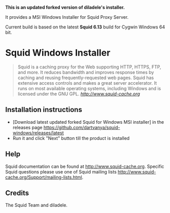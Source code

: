 **This is an updated forked version of diladele's installer.** 

It provides a MSI Windows Installer for Squid Proxy Server. 

Current build is based on the latest **Squid 6.13** build for Cygwin Windows 64 bit.


Squid Windows Installer
==============
> Squid is a caching proxy for the Web supporting HTTP, HTTPS, FTP, and more. It reduces bandwidth and improves response times by caching and reusing frequently-requested web pages. Squid has extensive access controls and makes a great server accelerator. It runs on most available operating systems, including Windows and is licensed under the GNU GPL.
> <cite> <http://www.squid-cache.org>

**Installation instructions**
-----------------------------
* [Download latest updated forked Squid for Windows MSI installer] in the releases page https://github.com/dartvanya/squid-windows/releases/latest
* Run it and click "Next" button till the product is installed

**Help**
--------
Squid documentation can be found at http://www.squid-cache.org. Specific Squid questions please use one of Squid mailing lists http://www.squid-cache.org/Support/mailing-lists.html.

**Credits**
-----------
The Squid Team and diladele.

